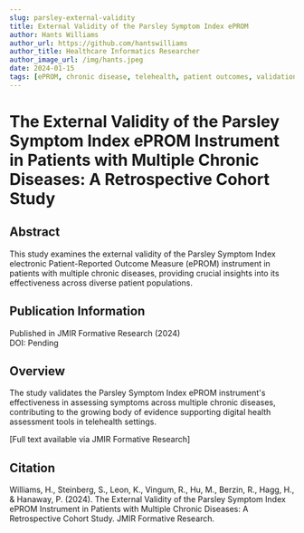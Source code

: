 ```yaml
---
slug: parsley-external-validity
title: External Validity of the Parsley Symptom Index ePROM
author: Hants Williams
author_url: https://github.com/hantswilliams
author_title: Healthcare Informatics Researcher
author_image_url: /img/hants.jpeg
date: 2024-01-15
tags: [ePROM, chronic disease, telehealth, patient outcomes, validation study]
---
```


# The External Validity of the Parsley Symptom Index ePROM Instrument in Patients with Multiple Chronic Diseases: A Retrospective Cohort Study

## Abstract

This study examines the external validity of the Parsley Symptom Index electronic Patient-Reported Outcome Measure (ePROM) instrument in patients with multiple chronic diseases, providing crucial insights into its effectiveness across diverse patient populations.

<!--truncate-->

## Publication Information

Published in JMIR Formative Research (2024)  
DOI: Pending

## Overview

The study validates the Parsley Symptom Index ePROM instrument's effectiveness in assessing symptoms across multiple chronic diseases, contributing to the growing body of evidence supporting digital health assessment tools in telehealth settings.

[Full text available via JMIR Formative Research]

## Citation

Williams, H., Steinberg, S., Leon, K., Vingum, R., Hu, M., Berzin, R., Hagg, H., & Hanaway, P. (2024). The External Validity of the Parsley Symptom Index ePROM Instrument in Patients with Multiple Chronic Diseases: A Retrospective Cohort Study. JMIR Formative Research.
